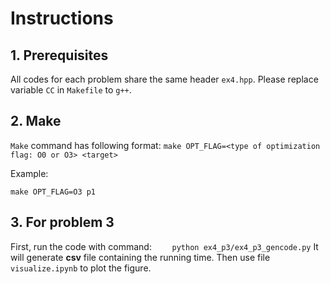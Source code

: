 # Instructions

## 1. Prerequisites

All codes for each problem share the same header `ex4.hpp`.
Please replace variable `CC` in `Makefile` to `g++`.

## 2. Make

`Make` command has following format:
`make OPT_FLAG=<type of optimization flag: O0 or O3> <target>`

Example:

`make OPT_FLAG=O3 p1`

## 3. For problem 3

First, run the code with command:
`    python ex4_p3/ex4_p3_gencode.py`
It will generate **csv** file containing the running time. Then use file `visualize.ipynb` to plot the figure.
